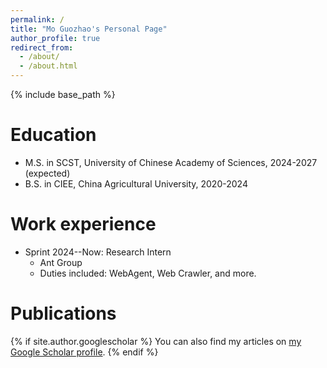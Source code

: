 ```yaml
---
permalink: /
title: "Mo Guozhao's Personal Page"
author_profile: true
redirect_from: 
  - /about/
  - /about.html
---
```


{% include base_path %}

Education
======
* M.S. in SCST, University of Chinese Academy of Sciences, 2024-2027 (expected)
* B.S. in CIEE, China Agricultural University, 2020-2024

Work experience
======
* Sprint 2024--Now: Research Intern
  * Ant Group
  * Duties included: WebAgent, Web Crawler, and more.

Publications
======
  {% if site.author.googlescholar %}
    You can also find my articles on [my Google Scholar profile]({{site.author.googlescholar}}).
  {% endif %}

  <!-- <ul>{% for post in site.publications reversed %}
    {% include archive-single-cv.html %}
  {% endfor %}</ul> -->
  
<!-- Service and leadership
======
* Currently signed in to 43 different slack teams -->